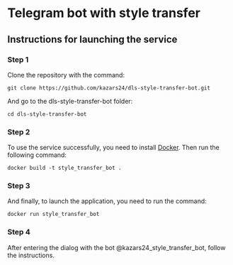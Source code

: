 # Telegram bot with style transfer
## Instructions for launching the service
### Step 1
Clone the repository with the command:
```
git clone https://github.com/kazars24/dls-style-transfer-bot.git
```
And go to the dls-style-transfer-bot folder:
```
cd dls-style-transfer-bot
```
### Step 2
To use the service successfully, you need to install [Docker](https://www.docker.com/).
Then run the following command:
```
docker build -t style_transfer_bot .
```
### Step 3
And finally, to launch the application, you need to run the command:
```
docker run style_transfer_bot
```

### Step 4
After entering the dialog with the bot @kazars24_style_transfer_bot, follow the instructions.
